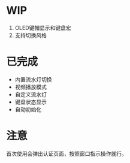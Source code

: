 # WIP
1. OLED键帽显示和键盘宏
2. 支持切换风格
# 已完成
* 内置流水灯切换
* 视频播放模式
* 自定义流水灯
* 键盘状态显示
* 自动初始化
# 注意
首次使用会弹出认证页面，按照窗口指示操作就行。